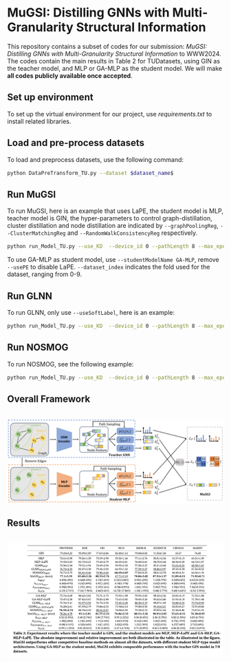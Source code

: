 # MuGSI: Distilling GNNs with Multi-Granularity Structural Information

This repository contains a subset of codes for our submission: _MuGSI: Distilling GNNs with Multi-Granularity Structural Information_ to WWW2024. The codes contain the main results in Table 2 for TUDatasets, using GIN as the teacher model, and MLP or GA-MLP as the student model. We will make **all codes publicly available once accepted**.

## Set up environment

To set up the virtual environment for our project, use _requirements.txt_ to install related libraries.

## Load and pre-process datasets

To load and preprocess datasets, use the following command:

```bash
python DataPreTransform_TU.py --dataset $dataset_name$
```

## Run MuGSI

To run MuGSI, here is an example that uses LaPE, the student model is MLP, teacher model is GIN, the hyper-parameters to control graph-distillation, cluster distillation and node distillation are indicated by `--graphPoolingReg`, `--ClusterMatchingReg` and `--RandomWalkConsistencyReg` respectively. 

```bash
python run_Model_TU.py --use_KD  --device_id 0 --pathLength 8 --max_epochs 350 --dataset REDDIT-BINARY --hidden_dim 64 --out_dim 64 --dataset_index 0 --studentModelName MLP --teacherModelName GIN --lr_patience 30 --usePE --batch_size 32 --num_hops 1 --numWorkers 2  --useSoftLabel --softLabelReg 1.0 --useRandomWalkConsistency --RandomWalkConsistencyReg 0.0001 --useClusterMatching --ClusterMatchingReg 0.01 --useGraphPooling --graphPoolingReg 0.01 --KD_name MuGSI
```

To use GA-MLP as student model, use `--studentModelName GA-MLP`, remove `--usePE` to disable LaPE. `--dataset_index` indicates the fold used for the dataset, ranging from 0-9.

## Run GLNN

To run GLNN, only use `--useSoftLabel`, here is an example:
```bash
python run_Model_TU.py --use_KD  --device_id 0 --pathLength 8 --max_epochs 350 --dataset REDDIT-BINARY --hidden_dim 64 --out_dim 64 --dataset_index 0 --studentModelName MLP --teacherModelName GIN --lr_patience 30 --usePE --batch_size 32 --num_hops 1 --numWorkers 2  --useSoftLabel --softLabelReg 1.0 --KD_name GLNN
```

## Run NOSMOG

To run NOSMOG, see the following example:

```bash
python run_Model_TU.py --use_KD  --device_id 0 --pathLength 8 --max_epochs 350 --dataset REDDIT-BINARY --hidden_dim 64 --out_dim 64 --dataset_index 0 --studentModelName MLP --teacherModelName GIN --lr_patience 30 --usePE --batch_size 32 --num_hops 1 --numWorkers 2  --useSoftLabel --softLabelReg 1.0 --useNodeSim --nodeSimReg 0.1  --KD_name useNOSMOG
```

## Overall Framework

<p align="center">
  <br />
  <img src="Model.png" width="800">
  <br />
</p>

## Results

<p align="center">
  <br />
  <img src="results.png" width="800">
  <br />
</p>



